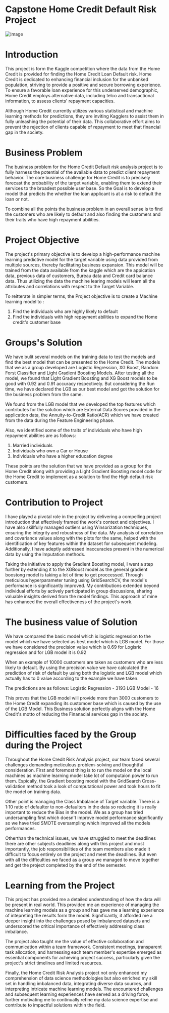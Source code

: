 # Capstone Home Credit Default Risk Project
![image](https://github.com/SaiAnognaChittudi/Capstone_Home_Credit_Default/assets/144569057/6129692c-1bf8-4695-878c-66b396abef5b)

# Introduction

This project is form the Kaggle competition where the data from the Home Credit is provided for finding the Home Credit Loan Default risk. Home Credit is dedicated to enhancing financial inclusion for the unbanked population, striving to provide a positive and secure borrowing experience. To ensure a favorable loan experience for this underserved demographic, Home Credit employs alternative data, including telco and transactional information, to assess clients' repayment capacities. 

Although Home Credit currently utilizes various statistical and machine learning methods for predictions, they are inviting Kagglers to assist them in fully unleashing the potential of their data. This collaborative effort aims to prevent the rejection of clients capable of repayment to meet that financial gap in the society.

# Business Problem

The business problem for the Home Credit Default risk analysis project is to fully harness the potential of the available data to predict client repayment behavior. The core business challenge for Home Credit is to precisely forecast the probability of the target variable, enabling them to extend their services to the broadest possible user base. So the Goal is to develop a model that predicts the whether the loan applicant is at a risk to default the loan or not.

To combine all the points the business problem in an overall sense is to find the customers who are likely to default and also finding the customers and their traits who have high repayment abilities.

# Project Objective

The project's primary objective is to develop a high-performance machine learning predictive model for the target variable using data provided from multiple sources, thereby facilitating business expansion. This model will be trained from the data available from the kaggle which are the appication data, previous data of customers, Bureau data and Credit card balance data. Thus utilizing the data the machine learing models will learn all the attributes and correlations with respect to the Target Variable. 

 To reitterate in simpler terms, the Project objective is to create a Machine learning model to :
1. Find the individuals who are highly likely to default
2. Find the individuals with high repayment abilities to expand the Home credit's customer base

# Groups's Solution 

We have bulit several models on the training data to test the models and find the best model that can be presented to the Home Credit. The models that we as a group developed are Logistic Regression, XG Boost, Random Forst Classifier and Light Gradient Boosting Models. After testing all the model, we found that Light Gradient Boosting and XG Boost models to be good with 0.92 and 0.91 accuracy respectively. But considering the Run time, we have declared the LGB as our best model and got the solution for the business problem from the same.

We found from the LGB model that we developed the top features which contributes for the solution which are External Data Scores provided in the application data, the Annuity-to-Credit Ratio(ACR) which we have created from the data during the Feature Engineering phase.

Also, we identified some of the traits of individuals who have high repayment abilities are as follows:
1. Married individuals
2. Individuals who own a Car or House
3. Individuals who have a higher education degree

These points are the solution that we have provided as a group for the Home Credit along with providing a Light Gradient Boosting model code for the Home Credit to implement as a solution to find the High default risk customers.

# Contribution to Project

I have played a pivotal role in the project by delivering a compelling project introduction that effectively framed the work's context and objectives. I have also skillfully managed outliers using Winsorization techniques, ensuring the integrity and robustness of the data. My analysis of correlation and covariance values along with the plots for the same, helped with the identification of key features within the dataset for subsequent modeling. Additionally, I have adeptly addressed inaccuracies present in the numerical data by using the Imputation methods.

Taking the initiative to apply the Gradient Boosting model, I went a step further by extending it to the XGBoost model as the general gradient boostong model is taking a lot of time to get proccessed. Through meticulous hyperparameter tuning using GridSearchCV, the model's performance is significantly improved. My contributions extended beyond individual efforts by actively participated in group discussions, sharing valuable insights derived from the model findings. This approach of mine has enhanced the overall effectiveness of the project's work.

# The business value of Solution

We have compared the basic model which is logistic regression to the model which we have selected as best model which is LGB model. For those we have considered the precision value which is 0.69 for Logisric regression and for LGB model it is 0.92

When an example of 10000 customers are taken as customers who are less likely to default. By using the precision value we have calculated the prediction of risk of default by using both the logistic and LGB model which actually has to 0 value according to the example we have taken.

The predictions are as follows:
Logistic Regression - 3193
LGB Model           - 16

This proves that the LGB model will provide more than 3000 customers to the Home Credit expanding its customoer base which is caused by the use of the LGB Model.
This Business solution perfectly aligns with the Home Credit's motto of reducing the Finanacial services gap in the society.

# Difficulties faced by the Group during the Project

Throughout the Home Credit Risk Analysis project, our team faced several challenges demanding meticulous problem-solving and thoughtful consideration. First and foremost thing is to run the model on the local machines as machine learning model take lot of computaion power to run them. Espically, the Gradient boosting model with the GridSearch Cross-validation method took a look of computational power and took hours to fit the model on training data. 

Other point is managing the Class Imbalance of Target variable. There is a 1:10 ratio of defaulter to non-defaulters in the data so reducing it is really important to reduce the Bias in the model. We as a group has tried undersampling first which doesn't improve model performance significantly so we have tried SMOTE oversampling which improved all the models performances. 

Otherthan the technical issues, we have struggled to meet the deadlines there are other subjects deadlines along with this project and most importantly, the job responsibilities of the team members also made it difficult to focus entirely on the project and meet the deadlines. But even with all the difficulties we faced as a group we managed to move together and get the project completed by the end of the semester.

# Learning from the Project

This project has provided me a detailed understsnding of how the data will be present in real world. This provided me an experience of managing the machine learning models as a group and has gave me a learning experience of intepreting the results form the model. Significantly, it afforded me a deeper insight into the challenges posed by imbalanced datasets and underscored the critical importance of effectively addressing class imbalance.

The project also taught me the value of effective collaboration and communication within a team framework. Consistent meetings, transparent task allocation, and harnessing each team member's expertise emerged as essential components for achieving project success, particularly given the project's strict timelines and limited resources.

Finally, the Home Credit Risk Analysis project not only enhanced my comprehension of data science methodologies but also enriched my skill set in handling imbalanced data, integrating diverse data sources, and interpreting intricate machine learning models. The encountered challenges and subsequent learning experiences have served as a driving force, further motivating me to continually refine my data science expertise and contribute to impactful solutions within the field.








